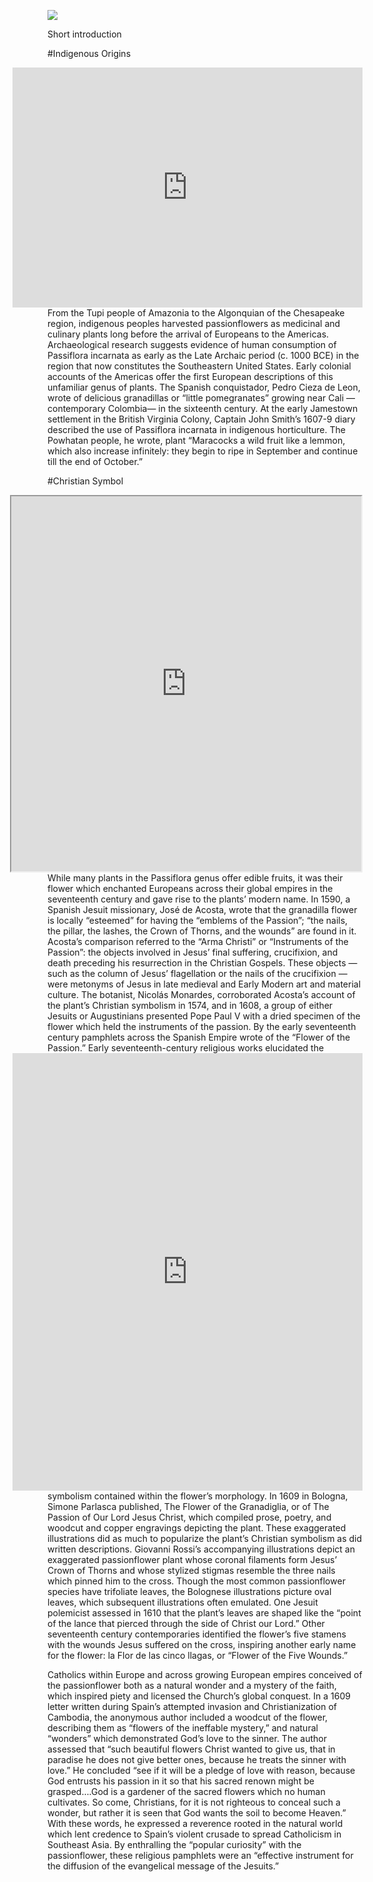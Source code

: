 <a href="https://www.juncture-digital.org"><img src="https://juncture-digital.github.io/juncture/static/images/ve-button.png"></a>

<param ve-config
       title="Passionflower: Christian Curiosity, Exotic Vine, Tropical Fruit"
       author="Theo Detweiler, Willa Frank, Rose Kent"
       source-image="https://upload.wikimedia.org/wikipedia/commons/thumb/3/30/Passiflora_caerulea_%28makro_close-up%29.jpg/640px-Passiflora_caerulea_%28makro_close-up%29.jpg"
       banner="https://upload.wikimedia.org/wikipedia/commons/thumb/d/d4/Passiflora_edulis_flavicarpa2450667926.jpg/640px-Passiflora_edulis_flavicarpa2450667926.jpg">
Short introduction

#Indigenous Origins
<iframe 
       align="right"
       src="https://archive.org/embed/travelsworksofca0001unse/page/56/mode/2up" width="560" height="384" frameborder="0" webkitallowfullscreen="true" mozallowfullscreen="true" allowfullscreen>
       </iframe>
From the Tupi people of Amazonia to the Algonquian of the Chesapeake region, indigenous peoples harvested passionflowers as medicinal and culinary plants long before the arrival of Europeans to the Americas. Archaeological research suggests evidence of human consumption of Passiflora incarnata as early as the Late Archaic period (c. 1000 BCE) in the region that now constitutes the Southeastern United States. Early colonial accounts of the Americas offer the first European descriptions of this unfamiliar genus of plants. The Spanish conquistador, Pedro Cieza de Leon, wrote of delicious granadillas or “little pomegranates” growing near Cali — contemporary Colombia— in the sixteenth century. At the early Jamestown settlement in the British Virginia Colony, Captain John Smith’s 1607-9 diary described the use of Passiflora incarnata in indigenous horticulture. The Powhatan people, he wrote, plant “Maracocks a wild fruit like a lemmon, which also increase infinitely: they begin to ripe in September and continue till the end of October.”

#Christian Symbol

<iframe align="right" src="https://digital.bodleian.ox.ac.uk/embed/iframe/?url=https%3A%2F%2Fdigital.bodleian.ox.ac.uk%2Fobjects%2F0611aeb7-441b-4106-99ff-ca4b80fc30b8%2F" width="560" height="600" title="Viewer displaying digitised images of Liber mortis et vite [etc.]" allow="fullscreen" sandbox="allow-scripts allow-same-origin" loading="lazy"> 
</iframe>
While many plants in the Passiflora genus offer edible fruits, it was their flower which enchanted Europeans across their global empires in the seventeenth century and gave rise to the plants’ modern name. In 1590, a Spanish Jesuit missionary, José de Acosta, wrote that the granadilla flower is locally “esteemed” for having the “emblems of the Passion”; “the nails, the pillar, the lashes, the Crown of Thorns, and the wounds” are found in it. Acosta’s comparison referred to the “Arma Christi” or “Instruments of the Passion”: the objects involved in Jesus’ final suffering, crucifixion, and death preceding his resurrection in the Christian Gospels. These objects — such as the column of Jesus’ flagellation or the nails of the crucifixion — were metonyms of Jesus in late medieval and Early Modern art and material culture. The botanist, Nicolás Monardes, corroborated Acosta’s account of the plant’s Christian symbolism in 1574, and in 1608, a group of either Jesuits or Augustinians presented Pope Paul V with a dried specimen of the flower which held the instruments of the passion. By the early seventeenth century pamphlets across the Spanish Empire wrote of the “Flower of the Passion.”
<iframe align="right" src="https://archive.org/embed/Il-fiore-della-granadiglia-ouero-della-passione-di-Nostro-Signore-Giesu-Christo-PHAIDRA_o_361211/page/n13/mode/2up" width="560" height="700" frameborder="0" webkitallowfullscreen="true" mozallowfullscreen="true" allowfullscreen></iframe> 
Early seventeenth-century religious works elucidated the symbolism contained within the flower’s morphology. In 1609 in Bologna, Simone Parlasca published, The Flower of the Granadiglia, or of The Passion of Our Lord Jesus Christ, which compiled prose, poetry, and woodcut and copper engravings depicting the plant. These exaggerated illustrations did as much to popularize the plant’s Christian symbolism as did written descriptions. Giovanni Rossi’s accompanying illustrations depict an exaggerated passionflower plant whose coronal filaments form Jesus’ Crown of Thorns and whose stylized stigmas resemble the three nails which pinned him to the cross. Though the most common passionflower species have trifoliate leaves, the Bolognese illustrations picture oval leaves, which subsequent illustrations often emulated. One Jesuit polemicist assessed in 1610 that the plant’s leaves are shaped like the “point of the lance that pierced through the side of Christ our Lord.” Other seventeenth century contemporaries identified the flower’s five stamens with the wounds Jesus suffered on the cross, inspiring another early name for the flower: la Flor de las cinco llagas, or “Flower of the Five Wounds.” 

<param ve-image
       url="https://iiif.bodleian.ox.ac.uk/iiif/manifest/0611aeb7-441b-4106-99ff-ca4b80fc30b8.json">
       
Catholics within Europe and across growing European empires conceived of the passionflower both as a natural wonder and a mystery of the faith, which inspired piety and licensed the Church’s global conquest. In a 1609 letter written during Spain’s attempted invasion and Christianization of Cambodia, the anonymous author included a woodcut of the flower, describing them as “flowers of the ineffable mystery,” and natural “wonders” which demonstrated God’s love to the sinner. The author assessed that “such beautiful flowers Christ wanted to give us, that in paradise he does not give better ones, because he treats the sinner with love.” He concluded “see if it will be a pledge of love with reason, because God entrusts his passion in it so that his sacred renown might be grasped….God is a gardener of the sacred flowers which no human cultivates. So come, Christians, for it is not righteous to conceal such a wonder, but rather it is seen that God wants the soil to become Heaven.” With these words, he expressed a reverence rooted in the natural world which lent credence to Spain’s violent crusade to spread Catholicism in Southeast Asia. By enthralling the “popular curiosity” with the passionflower, these religious pamphlets were an “effective instrument for the diffusion of the evangelical message of the Jesuits.”
